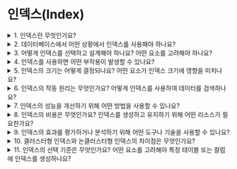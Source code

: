 # 인덱스(Index)

<details>
<summary>1. 인덱스란 무엇인가요?</summary>
<div>

    - 데이터베이스에서 데이터의 빠른 검색을 위해 사용되는 구조이다.

</div>
</details>

    
<details>
<summary>2. 데이터베이스에서 어떤 상황에서 인덱스를 사용해야 하나요?</summary>
<div>

    - 대량의 데이터가 있는 테이블에서 특정 데이터를 빠르게 검색해야할 때
    - 정렬된 결과를 필요로 하는 쿼리를 자주 실행해야 할 때
    - 조인 작업이 자주 발생하는 쿼리에서 조인 컬럼에 인덱스를 생성해야 할 때

</div>
</details>

<details>
<summary>3. 어떻게 인덱스를 선택하고 설계해야 하나요? 어떤 요소를 고려해야 하나요?</summary>
<div>
    
    - 어떤 컬럼 조합에 인덱스를 생성해야할 지 결정한다.
    - 데이터의 변경 빈도와 검색 빈도를 고려해 인덱스를 생성한다.
    - 특정 쿼리의 실행 계획을 개선하기 위해 인덱스를 조정한다.
</div>
</details>
    
<details>
<summary>4. 인덱스를 사용하면 어떤 부작용이 발생할 수 있나요?</summary>
<div>
    
    - 인덱스를 유지하기위해 추가적인 디스크 공간이 필요하다.
    - 데이터의 변경 작업(SELECT 외)이 느려질 수 있다.
</div>
</details>
    
  
<details>
<summary>5. 인덱스의 크기는 어떻게 결정되나요? 어떤 요소가 인덱스 크기에 영향을 미치나요?</summary>
<div>
    
    - 인덱스에 저장되는 키의 개수와 각 키의 크기에 따라 결정된다.
    - 인덱스의 크기가 크면 추가적인 리소스가 필요하다.
</div>
</details>


<details>
<summary>6. 인덱스의 작동 원리는 무엇인가요? 어떻게 인덱스를 사용하여 데이터를 검색하나요?</summary>
<div>
    
    - 일반적으로 B-트리를 사용한다. B-트리는 각 노드에 여러 개의 키와 자식이 있고, 키를 기반으로 정렬되어 있다. 이 트리 구조를 통해 효율적으로 탐색할 수 있다.
</div>
</details>
    
<details>
<summary>7. 인덱스의 성능을 개선하기 위해 어떤 방법을 사용할 수 있나요?</summary>
<div>
    
    - 적절한 인덱스 유형을 선택한다.
    - 인덱스의 크기를 최소화하고 중복 키를 최소화한다.
</div>
</details>
    
    
<details>
<summary>8. 인덱스의 비용은 무엇인가요? 인덱스를 생성하고 유지하기 위해 어떤 리소스가 필요한가요?</summary>
<div>
    
    - 인덱스의 크기가 클수록 더 많은 디스크 공간이 필요하며, 인덱스를 유지하는데에도 추가적인 리소스가 필요하다.
</div>
</details>

<details>
<summary>9. 인덱스의 효과를 평가하거나 분석하기 위해 어떤 도구나 기술을 사용할 수 있나요?</summary>
<div>
    
    - DBMS에서 제공하는 성능 모니터링 또는 쿼리 실행 계획을 분석하는 도구를 사용할 수 있다.
</div>
</details>


<details>
<summary>10. 클러스터형 인덱스와 논클러스터형 인덱스의 차이점은 무엇인가요?</summary>
<div>
    
    - 클러스터형 인덱스는 데이터 행의 물리적인 순서에 따라 인덱스를 정렬하는 것이며, 해당 테이블의 기본 정렬 순서에 따라 구성된다.
    - 논클러스터형 인덱스는 데이터행의 물리적인 순서와는 독립적으로 인덱스를 정렬한다.
</div>
</details>

    


<details>
<summary>11. 인덱스의 선택 기준은 무엇인가요? 어떤 요소를 고려해야 특정 테이블 또는 컬럼에 인덱스를 생성하나요?</summary>
<div>
    
    - 일반적으로 인덱스로 선택하는 컬럼은 자주 검색되는 컬럼이거나 조인 작업에 사용되는 컬럼이다.
</div>
</details>
